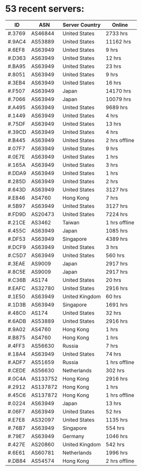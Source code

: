 # 53 recent servers:

| ID | ASN | Server Country | Online |
| ------ | ------ | ------ | ------ |
| #.3769 | AS46844 | United States | 2733 hrs |
| #.9AC4 | AS53889 | United States | 11162 hrs |
| #.6EF8 | AS63949 | United States | 9 hrs |
| #.D363 | AS63949 | United States | 12 hrs |
| #.BA95 | AS63949 | United States | 23 hrs |
| #.8051 | AS63949 | United States | 9 hrs |
| #.3EB4 | AS63949 | United States | 16 hrs |
| #.F507 | AS63949 | Japan | 14170 hrs |
| #.7066 | AS63949 | Japan | 10079 hrs |
| #.A495 | AS63949 | United States | 9689 hrs |
| #.1449 | AS63949 | United States | 4 hrs |
| #.75DF | AS63949 | United States | 13 hrs |
| #.39CD | AS63949 | United States | 4 hrs |
| #.B445 | AS63949 | United States | 2 hrs offline |
| #.07F7 | AS63949 | United States | 9 hrs |
| #.0E7E | AS63949 | United States | 1 hrs |
| #.165A | AS63949 | United States | 3 hrs |
| #.DDA9 | AS63949 | United States | 1 hrs |
| #.285D | AS63949 | United States | 2 hrs |
| #.643D | AS63949 | United States | 3127 hrs |
| #.E846 | AS4760 | Hong Kong | 7 hrs |
| #.5B97 | AS63949 | United States | 3127 hrs |
| #.FD9D | AS20473 | United States | 7224 hrs |
| #.21CE | AS3462 | Taiwan | 1 hrs offline |
| #.455C | AS63949 | Japan | 1085 hrs |
| #.DF53 | AS63949 | Singapore | 4389 hrs |
| #.DCF9 | AS63949 | United States | 3 hrs |
| #.C5D7 | AS63949 | United States | 560 hrs |
| #.3EAE | AS9009 | Japan | 2917 hrs |
| #.8C5E | AS9009 | Japan | 2917 hrs |
| #.C36B | AS174 | United States | 20 hrs |
| #.EAFC | AS32780 | United States | 2916 hrs |
| #.1E50 | AS63949 | United Kingdom | 60 hrs |
| #.1D3B | AS63949 | Singapore | 1691 hrs |
| #.48C0 | AS174 | United States | 32 hrs |
| #.6ADB | AS53889 | United States | 2916 hrs |
| #.9A02 | AS4760 | Hong Kong | 1 hrs |
| #.B875 | AS4760 | Hong Kong | 1 hrs |
| #.4FF3 | AS56630 | Russia | 7 hrs |
| #.18A4 | AS63949 | United States | 74 hrs |
| #.ADF7 | AS51659 | Russia | 1 hrs offline |
| #.CEDE | AS56630 | Netherlands | 302 hrs |
| #.0C4A | AS133752 | Hong Kong | 2916 hrs |
| #.2912 | AS137872 | Hong Kong | 1 hrs |
| #.45C6 | AS137872 | Hong Kong | 1 hrs offline |
| #.0224 | AS63949 | Japan | 13 hrs |
| #.06F7 | AS63949 | United States | 52 hrs |
| #.E7E8 | AS32097 | United States | 1135 hrs |
| #.76B7 | AS63949 | Singapore | 554 hrs |
| #.79E7 | AS63949 | Germany | 1046 hrs |
| #.427E | AS20860 | United Kingdom | 542 hrs |
| #.6E61 | AS60781 | Netherlands | 1996 hrs |
| #.DB84 | AS54574 | Hong Kong | 2 hrs offline |


